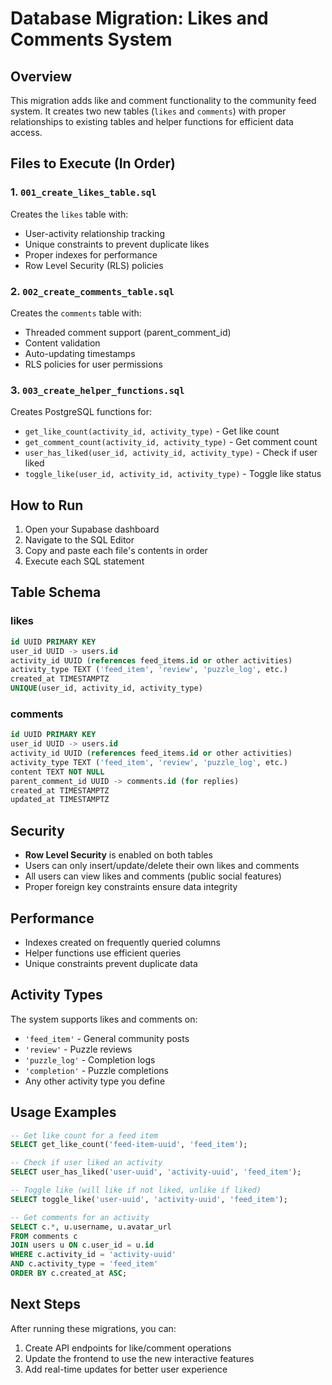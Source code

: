 # Database Migration: Likes and Comments System

## Overview
This migration adds like and comment functionality to the community feed system. It creates two new tables (`likes` and `comments`) with proper relationships to existing tables and helper functions for efficient data access.

## Files to Execute (In Order)

### 1. `001_create_likes_table.sql`
Creates the `likes` table with:
- User-activity relationship tracking
- Unique constraints to prevent duplicate likes
- Proper indexes for performance
- Row Level Security (RLS) policies

### 2. `002_create_comments_table.sql`
Creates the `comments` table with:
- Threaded comment support (parent_comment_id)
- Content validation
- Auto-updating timestamps
- RLS policies for user permissions

### 3. `003_create_helper_functions.sql`
Creates PostgreSQL functions for:
- `get_like_count(activity_id, activity_type)` - Get like count
- `get_comment_count(activity_id, activity_type)` - Get comment count
- `user_has_liked(user_id, activity_id, activity_type)` - Check if user liked
- `toggle_like(user_id, activity_id, activity_type)` - Toggle like status

## How to Run

1. Open your Supabase dashboard
2. Navigate to the SQL Editor
3. Copy and paste each file's contents in order
4. Execute each SQL statement

## Table Schema

### likes
```sql
id UUID PRIMARY KEY
user_id UUID -> users.id
activity_id UUID (references feed_items.id or other activities)
activity_type TEXT ('feed_item', 'review', 'puzzle_log', etc.)
created_at TIMESTAMPTZ
UNIQUE(user_id, activity_id, activity_type)
```

### comments
```sql
id UUID PRIMARY KEY
user_id UUID -> users.id
activity_id UUID (references feed_items.id or other activities)
activity_type TEXT ('feed_item', 'review', 'puzzle_log', etc.)
content TEXT NOT NULL
parent_comment_id UUID -> comments.id (for replies)
created_at TIMESTAMPTZ
updated_at TIMESTAMPTZ
```

## Security

- **Row Level Security** is enabled on both tables
- Users can only insert/update/delete their own likes and comments
- All users can view likes and comments (public social features)
- Proper foreign key constraints ensure data integrity

## Performance

- Indexes created on frequently queried columns
- Helper functions use efficient queries
- Unique constraints prevent duplicate data

## Activity Types

The system supports likes and comments on:
- `'feed_item'` - General community posts
- `'review'` - Puzzle reviews
- `'puzzle_log'` - Completion logs
- `'completion'` - Puzzle completions
- Any other activity type you define

## Usage Examples

```sql
-- Get like count for a feed item
SELECT get_like_count('feed-item-uuid', 'feed_item');

-- Check if user liked an activity
SELECT user_has_liked('user-uuid', 'activity-uuid', 'feed_item');

-- Toggle like (will like if not liked, unlike if liked)
SELECT toggle_like('user-uuid', 'activity-uuid', 'feed_item');

-- Get comments for an activity
SELECT c.*, u.username, u.avatar_url
FROM comments c
JOIN users u ON c.user_id = u.id
WHERE c.activity_id = 'activity-uuid'
AND c.activity_type = 'feed_item'
ORDER BY c.created_at ASC;
```

## Next Steps

After running these migrations, you can:
1. Create API endpoints for like/comment operations
2. Update the frontend to use the new interactive features
3. Add real-time updates for better user experience